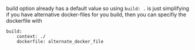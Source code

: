build option already has a default value so using ``` build: . ``` is just simplifying if you have alternative docker-files for you build, then you can specifiy the dockerfile with

```
build:
    context: ./
    dockerfile: alternate_docker_file
```


